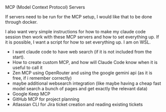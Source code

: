 


MCP (Model Context Protocol) Servers

If servers need to be run for the MCP setup, I would like that to be done through docker.

I also want very simple instructions for how to make my claude code session then work with these MCP servers and how to set everything up.
If it is possible, I want a script for how to set everything up.
I am on WSL.

 - I want claude code to have web search (if it is not included from the start).
 - How to create custom MCP, and how will Claude Code know when it is useful to call it
 - Zen MCP using OpenRouter and using the google gemini api (as it is free, if i remember correctly) 
 - maybe additional websearch integration (like maybe having a cheap fast model search a bunch of pages and get exactly the relevant data)
  - Google Keep MCP
  - GitHub MCP for project planning
  - Atlassian CLI for Jira ticket creation and reading existing tickets






